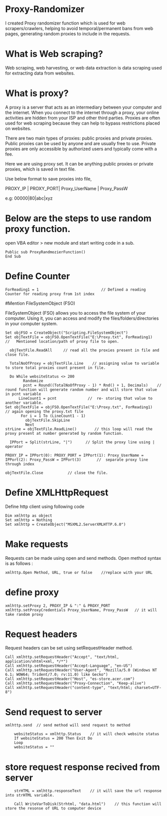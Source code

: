 # Proxy-Randomizer
I created Proxy randomizer function which is used for web scrapers/crawlers, helping to avoid temporal/permanent bans from web pages, generating random proxies to include in the requests.

# What is Web scraping?

Web scraping, web harvesting, or web data extraction is data scraping used for extracting data from websites.

# What is proxy?

A proxy is a server that acts as an intermediary between your computer and the internet. When you connect to the internet through a proxy, your online activities are hidden from your ISP and other third parties. Proxies are often used for web scraping because they can help to bypass restrictions placed on websites.

There are two main types of proxies: public proxies and private proxies. Public proxies can be used by anyone and are usually free to use. Private proxies are only accessible by authorized users and typically come with a fee.

Here we are using proxy set. It can be anything public proxies or private proxies, which is saved in text file.

Use below format to save proxies into file,

PROXY_IP | PROXY_PORT| Proxy_UserName | Proxy_PassW

e.g: 00000|80|abc|xyz

# Below are the steps to use random proxy function.

open VBA editor > new module and start writing code in a sub.

    Public sub ProxyRandmozierFunction()
    End Sub

               
# Define Counter

    ForReading1 = 1                            // Defined a reading Counter for reading proxy from 1st index
    
#Mention FileSystemObject (FSO)

FileSystemObject (FSO) allows you to access the file system of your computer. Using it, you can access and modify the files/folders/directories in your computer system.
	
    Set objFSO = CreateObject("Scripting.FileSystemObject")
    Set objTextFile = objFSO.OpenTextFile("E:\Proxy.txt", ForReading1)       //   Mentioned location/path of proxy file to open.
    
	  objTextFile.ReadAll     // read all the proxies present in file and close file.
   
	  TotalNoOfProxy = objTextFile.Line    // assigning value to variable to store total proxies count present in file.
   
	  Do While websiteStatus <> 200
        	Randomize
        	pcnt = Round((TotalNoOfProxy - 1) * Rnd() + 1, Decimals)  	//  round function will generate random number and will store that value in pcnt variable
       	  LineCount1 = pcnt     	     //  re- storing that value to another variable.
    Set objTextFile = objFSO.OpenTextFile("E:\Proxy.txt", ForReading1)  	// again opening the proxy.txt file 
           For i = 1 To (LineCount1 - 1)
        	 objTextFile.SkipLine
        	 Next
    strLine = objTextFile.ReadLine()	  	// this loop will read the proxy present at number generated by random function.
    
	  IPPort = Split(strLine, "|")		// Split the proxy line using | operator
   
    PROXY_IP = IPPort(0): PROXY_PORT = IPPort(1): Proxy_UserName = IPPort(2): Proxy_PassW = IPPort(3)		//  separate proxy line  through index
    
    objTextFile.Close			// close the file.



# Define XMLHttpRequest

Define http client using following code


    Dim xmlhttp as object
    Set xmlhttp = Nothing
    Set xmlhttp = CreateObject("MSXML2.ServerXMLHTTP.6.0")
    

# Make requests
Requests can be made using open and send methods. Open method syntax is as follows :

    xmlhttp.Open Method, URL, true or false    //replace with your URL

# define proxy
    xmlhttp.setProxy 2, PROXY_IP & ":" & PROXY_PORT
    xmlhttp.setProxyCredentials Proxy_UserName, Proxy_PassW   // it will take random proxy 

# Request headers

Request headers can be set using setRequestHeader method.

    Call xmlhttp.setRequestHeader("Accept", "text/html, application/xhtml+xml, */*")
    Call xmlhttp.setRequestHeader("Accept-Language", "en-US")
    Call xmlhttp.setRequestHeader("User-Agent", "Mozilla/5.0 (Windows NT 6.1; WOW64; Trident/7.0; rv:11.0) like Gecko")
    Call xmlhttp.setRequestHeader("Host", "es-store.acer.com")
    Call xmlhttp.setRequestHeader("Proxy-Connection", "Keep-alive")
    Call xmlhttp.setRequestHeader("content-type", "text/html; charset=UTF-8")

# Send request to server

    xmlhttp.send  // send method will send request to method
    
        websiteStatus = xmlhttp.Status    // it will check website status
        If websiteStatus = 200 Then Exit Do
        Loop
        websiteStatus = ""
# store request response recived from server
        
        strHTML = xmlhttp.responseText    // it will save the url response into strHTML variable.
          
        Call WriteVarToDisk(Strhtml, "data.html")    // this function will store the resonse of URL to computer device 

    



       
